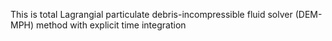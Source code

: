 This is total Lagrangial particulate debris-incompressible fluid solver (DEM-MPH) method with explicit time integration

